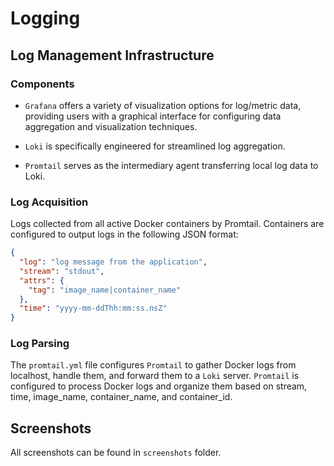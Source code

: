 # Logging

## Log Management Infrastructure

### Components

- `Grafana` offers a variety of visualization options for log/metric data, providing users with a graphical interface
  for
  configuring data aggregation and visualization techniques.

- `Loki` is specifically engineered for streamlined log aggregation.

- `Promtail` serves as the intermediary agent transferring local log data to Loki.

### Log Acquisition

Logs collected from all active Docker containers by Promtail. Containers are configured to output logs in the
following JSON format:

```json
{
  "log": "log message from the application",
  "stream": "stdout",
  "attrs": {
    "tag": "image_name|container_name"
  },
  "time": "yyyy-mm-ddThh:mm:ss.nsZ"
}
```

### Log Parsing

The `promtail.yml` file configures `Promtail` to gather Docker logs from localhost, handle them, and forward them to
a `Loki` server. `Promtail` is configured to process Docker logs and organize them based on stream, time, image_name,
container_name, and container_id.

## Screenshots

All screenshots can be found in `screenshots` folder.